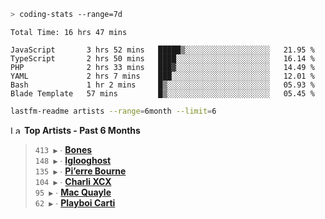 ```zsh
> coding-stats --range=7d
```

<!--START_SECTION:waka-->

```text
Total Time: 16 hrs 47 mins

JavaScript       3 hrs 52 mins   █████▒░░░░░░░░░░░░░░░░░░░   21.95 %
TypeScript       2 hrs 50 mins   ████░░░░░░░░░░░░░░░░░░░░░   16.14 %
PHP              2 hrs 33 mins   ███▓░░░░░░░░░░░░░░░░░░░░░   14.49 %
YAML             2 hrs 7 mins    ███░░░░░░░░░░░░░░░░░░░░░░   12.01 %
Bash             1 hr 2 mins     █▒░░░░░░░░░░░░░░░░░░░░░░░   05.93 %
Blade Template   57 mins         █▒░░░░░░░░░░░░░░░░░░░░░░░   05.45 %
```

<!--END_SECTION:waka-->

```zsh
lastfm-readme artists --range=6month --limit=6
```

<!--START_LASTFM_ARTISTS:{"period": "6month", "rows": 6}-->
<a href="https://last.fm" target="_blank"><img src="https://user-images.githubusercontent.com/17434202/215290617-e793598d-d7c9-428f-9975-156db1ba89cc.svg" alt="Last.fm Logo" width="18" height="13"/></a> **Top Artists - Past 6 Months**

> `413 ▶️` ∙ **[Bones](https://www.last.fm/music/Bones)**<br/>
> `148 ▶️` ∙ **[Iglooghost](https://www.last.fm/music/Iglooghost)**<br/>
> `135 ▶️` ∙ **[Pi’erre Bourne](https://www.last.fm/music/Pi%E2%80%99erre+Bourne)**<br/>
> `104 ▶️` ∙ **[Charli XCX](https://www.last.fm/music/Charli+XCX)**<br/>
> `95 ▶️` ∙ **[Mac Quayle](https://www.last.fm/music/Mac+Quayle)**<br/>
> `62 ▶️` ∙ **[Playboi Carti](https://www.last.fm/music/Playboi+Carti)**<br/>
<!--END_LASTFM_ARTISTS-->
